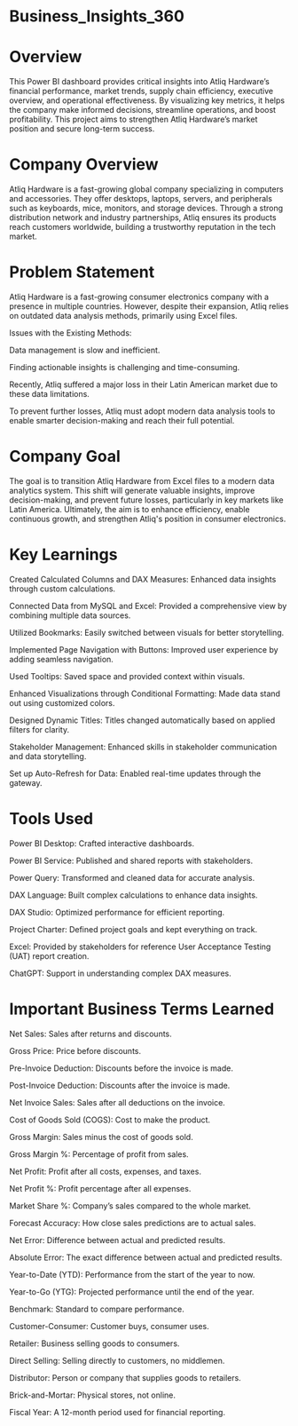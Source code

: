 # Business_Insights_360
# Overview

This Power BI dashboard provides critical insights into Atliq Hardware’s financial performance, market trends, supply chain efficiency, executive overview, and operational effectiveness. By visualizing key metrics, it helps the company make informed decisions, streamline operations, and boost profitability. This project aims to strengthen Atliq Hardware’s market position and secure long-term success.

# Company Overview

Atliq Hardware is a fast-growing global company specializing in computers and accessories. They offer desktops, laptops, servers, and peripherals such as keyboards, mice, monitors, and storage devices. Through a strong distribution network and industry partnerships, Atliq ensures its products reach customers worldwide, building a trustworthy reputation in the tech market.

# Problem Statement

Atliq Hardware is a fast-growing consumer electronics company with a presence in multiple countries. However, despite their expansion, Atliq relies on outdated data analysis methods, primarily using Excel files.

Issues with the Existing Methods:

Data management is slow and inefficient.

Finding actionable insights is challenging and time-consuming.

Recently, Atliq suffered a major loss in their Latin American market due to these data limitations.

To prevent further losses, Atliq must adopt modern data analysis tools to enable smarter decision-making and reach their full potential.

# Company Goal

The goal is to transition Atliq Hardware from Excel files to a modern data analytics system. This shift will generate valuable insights, improve decision-making, and prevent future losses, particularly in key markets like Latin America. Ultimately, the aim is to enhance efficiency, enable continuous growth, and strengthen Atliq's position in consumer electronics.

# Key Learnings

Created Calculated Columns and DAX Measures: Enhanced data insights through custom calculations.

Connected Data from MySQL and Excel: Provided a comprehensive view by combining multiple data sources.

Utilized Bookmarks: Easily switched between visuals for better storytelling.

Implemented Page Navigation with Buttons: Improved user experience by adding seamless navigation.

Used Tooltips: Saved space and provided context within visuals.

Enhanced Visualizations through Conditional Formatting: Made data stand out using customized colors.

Designed Dynamic Titles: Titles changed automatically based on applied filters for clarity.

Stakeholder Management: Enhanced skills in stakeholder communication and data storytelling.

Set up Auto-Refresh for Data: Enabled real-time updates through the gateway.

# Tools Used

Power BI Desktop: Crafted interactive dashboards.

Power BI Service: Published and shared reports with stakeholders.

Power Query: Transformed and cleaned data for accurate analysis.

DAX Language: Built complex calculations to enhance data insights.

DAX Studio: Optimized performance for efficient reporting.

Project Charter: Defined project goals and kept everything on track.

Excel: Provided by stakeholders for reference User Acceptance Testing (UAT) report creation.

ChatGPT: Support in understanding complex DAX measures.


# Important Business Terms Learned

Net Sales: Sales after returns and discounts.

Gross Price: Price before discounts.

Pre-Invoice Deduction: Discounts before the invoice is made.

Post-Invoice Deduction: Discounts after the invoice is made.

Net Invoice Sales: Sales after all deductions on the invoice.

Cost of Goods Sold (COGS): Cost to make the product.

Gross Margin: Sales minus the cost of goods sold.

Gross Margin %: Percentage of profit from sales.

Net Profit: Profit after all costs, expenses, and taxes.

Net Profit %: Profit percentage after all expenses.

Market Share %: Company’s sales compared to the whole market.

Forecast Accuracy: How close sales predictions are to actual sales.

Net Error: Difference between actual and predicted results.

Absolute Error: The exact difference between actual and predicted results.

Year-to-Date (YTD): Performance from the start of the year to now.

Year-to-Go (YTG): Projected performance until the end of the year.

Benchmark: Standard to compare performance.

Customer-Consumer: Customer buys, consumer uses.

Retailer: Business selling goods to consumers.

Direct Selling: Selling directly to customers, no middlemen.

Distributor: Person or company that supplies goods to retailers.

Brick-and-Mortar: Physical stores, not online.

Fiscal Year: A 12-month period used for financial reporting.
